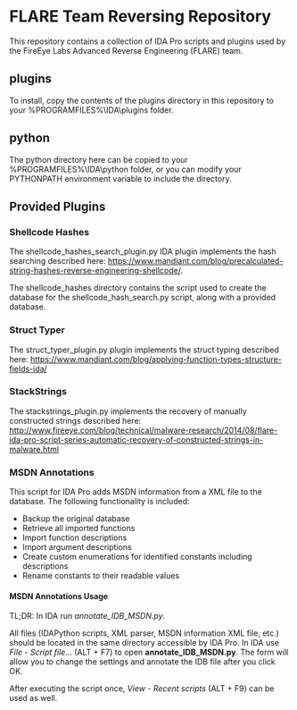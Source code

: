 # FLARE Team Reversing Repository #
This repository contains a collection of IDA Pro scripts and plugins used by the FireEye Labs Advanced Reverse Engineering (FLARE) team.

## plugins ##

To install, copy the contents of the plugins directory in this repository to your %PROGRAMFILES%\IDA\plugins folder. 

## python ##
The python directory here can be copied to your %PROGRAMFILES%\IDA\python folder, or you can modify your PYTHONPATH environment variable to include the directory.

## Provided Plugins ##

### Shellcode Hashes  ###
The shellcode_hashes_search_plugin.py IDA plugin implements the hash searching described here: https://www.mandiant.com/blog/precalculated-string-hashes-reverse-engineering-shellcode/.

The shellcode_hashes directory contains the script used to create the database for the shellcode_hash_search.py script, along with a provided database.

### Struct Typer ###
The struct_typer_plugin.py plugin implements the struct typing described here: https://www.mandiant.com/blog/applying-function-types-structure-fields-ida/


### StackStrings ###
The stackstrings_plugin.py implements the recovery of manually constructed strings described here: http://www.fireeye.com/blog/technical/malware-research/2014/08/flare-ida-pro-script-series-automatic-recovery-of-constructed-strings-in-malware.html

### MSDN Annotations ###
This script for IDA Pro adds MSDN information from a XML file to the database.
The following functionality is included:

  - Backup the original database
  - Retrieve all imported functions
  - Import function descriptions
  - Import argument descriptions
  - Create custom enumerations for identified constants including descriptions
  - Rename constants to their readable values

#### MSDN Annotations Usage ####

TL;DR: In IDA run *annotate_IDB_MSDN.py*.

All files (IDAPython scripts, XML parser, MSDN information XML file, etc.) 
should be located in the same directory accessible by IDA Pro.
In IDA use *File - Script file...* (ALT + F7) to open **annotate_IDB_MSDN.py**.
The form will allow you to change the settings and annotate the IDB file after
you click OK.

After executing the script once, *View - Recent scripts* (ALT + F9) can be used
as well.

